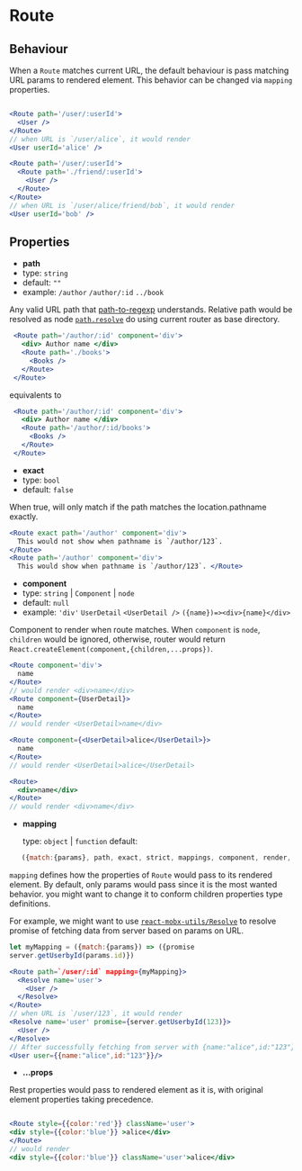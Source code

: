 # Route

## Behaviour

When a `Route` matches current URL, the default behaviour is pass matching URL params to rendered element. This behavior can be changed via `mapping` properties.

```jsx

<Route path='/user/:userId'>
  <User />
</Route>
// when URL is `/user/alice`, it would render
<User userId='alice' />

<Route path='/user/:userId'>  
  <Route path='./friend/:userId'>
    <User />
  </Route>
</Route>
// when URL is `/user/alice/friend/bob`, it would render
<User userId='bob' />
```

  
  
## Properties

- **path**
 - type: `string`
 - default: `""`
 - example: `/author` `/author/:id` `../book`

Any valid URL path that [path-to-regexp](https://www.npmjs.com/package/path-to-regexp) understands. Relative path would be resolved as node [`path.resolve`](https://nodejs.org/dist/latest-v6.x/docs/api/path.html#path_path_resolve_paths) do using current router as base directory.

```jsx
 <Route path='/author/:id' component='div'>
   <div> Author name </div>
   <Route path='./books'>
     <Books />
   </Route>
 </Route>
```

equivalents to 
```jsx
 <Route path='/author/:id' component='div'>
   <div> Author name </div>
   <Route path='/author/:id/books'>
     <Books />
   </Route>
 </Route>
```

- **exact**
 - type: `bool`
 - default: `false`

When true, will only match if the path matches the location.pathname exactly.

```jsx
<Route exact path='/author' component='div'>
  This would not show when pathname is `/author/123`.
</Route> 
<Route path='/author' component='div'>
  This would show when pathname is `/author/123`. </Route>
```

- **component**
 - type: `string` | `Component` | `node`
 - default: `null`
 - example: `'div'` `UserDetail` `<UserDetail />` `({name})=><div>{name}</div>`

Component to render when route matches. When `component` is `node`, `children` would be ignored, otherwise, router would return `React.createElement(component,{children,...props})`.

```jsx
<Route component='div'>
  name
</Route> 
// would render <div>name</div>
<Route component={UserDetail}>
  name
</Route> 
// would render <UserDetail>name</div>

<Route component={<UserDetail>alice</UserDetail>}>
  name
</Route> 
// would render <UserDetail>alice</UserDetail>

<Route>
  <div>name</div>
</Route>
// would render <div>name</div>
```


- **mapping**

  type: `object` | `function`
  default: 
```js
   ({match:{params}, path, exact, strict, mappings, component, render, ...props) => ({...params,...props})
```

`mapping` defines how the properties of `Route` would pass to its rendered element. By default, only params would pass since it is the most wanted behavior. you might want to change it to conform children properties type definitions.

For example, we might want to use [`react-mobx-utils/Resolve`](https://github.com/zjuasmn/react-mobx-utils#resolve) to resolve promise of fetching data from server based on params on URL.
```jsx
let myMapping = ({match:{params}) => ({promise
server.getUserbyId(params.id)})

<Route path=`/user/:id` mapping={myMapping}>
  <Resolve name='user'>
    <User />
  </Resolve>
</Route>
// when URL is `/user/123`, it would render
<Resolve name='user' promise={server.getUserbyId(123)}>
  <User />
</Resolve>
// After successfully fetching from server with {name:"alice",id:"123"}, it would render
<User user={{name:"alice",id:"123"}}/>
```


- **...props**

Rest properties would pass to rendered element as it is, with original element properties taking precedence.

```jsx

<Route style={{color:'red'}} className='user'>
<div style={{color:'blue'}} >alice</div>
</Route>
// would render
<div style={{color:'blue'}} className='user'>alice</div>

```